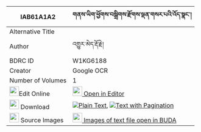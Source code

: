 |IAB61A1A2|གནས་ཡིག་ཕྱོགས་བསྒྲིགས་རྫོགས་ལྡན་གསར་པའི་འོད་སྣང་། 
| --- | --- 
|Alternative Title |
|Author| འགྱུར་མེད་རྡོ་རྗེ།
|BDRC ID | W1KG6188
|Creator | Google OCR
|Number of Volumes| 1
|<img width="25" src="https://img.icons8.com/color/25/000000/edit-property.png">Edit Online| [<img width="25" src="https://avatars.githubusercontent.com/u/45091458?s=200&v=4"> Open in Editor](http://editor.openpecha.org/IAB61A1A2)
|<img width="25" src="https://img.icons8.com/fluent/48/000000/download-2.png"/>  Download | [![](https://img.icons8.com/color/20/000000/txt.png)Plain Text](https://github.com/Openpecha/IAB61A1A2/releases/download/v1/neyik_chok_drik_dzok_den_sarpa_plain_IAB61A1A2.zip), [![](https://img.icons8.com/color/20/000000/txt.png)Text with Pagination](https://github.com/Openpecha/IAB61A1A2/releases/download/v1/neyik_chok_drik_dzok_den_sarpa_pages_IAB61A1A2.zip)
|<img width="25" src="https://img.icons8.com/plasticine/100/000000/pictures-folder.png"/>  Source Images | [<img width="25" src="https://library.bdrc.io/icons/BUDA-small.svg"> Images of text file open in BUDA](https://library.bdrc.io/show/bdr:W1KG6188)